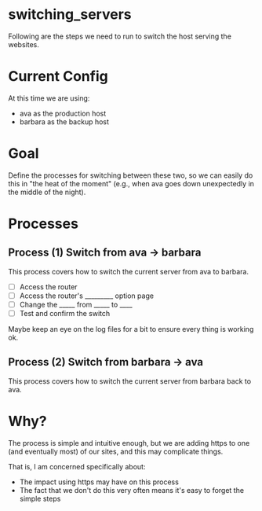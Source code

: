 # switching_servers

Following are the steps we need to run to switch the host serving the websites.

# Current Config

At this time we are using:

* ava as the production host
* barbara as the backup host

# Goal

Define the processes for switching between these two, so we can easily do this in
"the heat of the moment" (e.g., when ava goes down unexpectedly in the middle of the night).

# Processes

## Process (1) Switch from ava -> barbara

This process covers how to switch the current server from ava to barbara.

- [ ] Access the router
- [ ] Access the router's _________ option page
- [ ] Change the _____ from _____ to ____
- [ ] Test and confirm the switch

Maybe keep an eye on the log files for a bit to ensure every thing is working ok.

## Process (2) Switch from barbara -> ava

This process covers how to switch the current server from barbara back to ava.

# Why?

The process is simple and intuitive enough, but
we are adding https to one (and eventually most) of
our sites, and this may complicate things.

That is, I am concerned specifically about:

* The impact using https may have on this process
* The fact that we don't do this very often means it's easy to forget the simple steps


